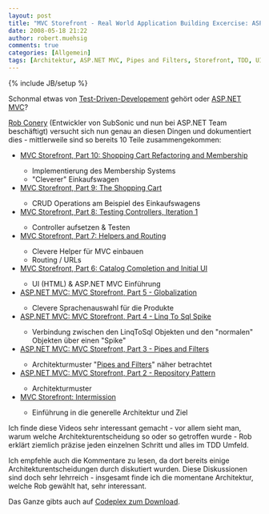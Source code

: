```yaml
---
layout: post
title: "MVC Storefront - Real World Application Building Excercise: ASP.NET MVC, TDD & more"
date: 2008-05-18 21:22
author: robert.muehsig
comments: true
categories: [Allgemein]
tags: [Architektur, ASP.NET MVC, Pipes and Filters, Storefront, TDD, UI]
---
```

{% include JB/setup %}
<p>Schonmal etwas von <a href="http://de.wikipedia.org/wiki/Testgetriebene_Entwicklung">Test-Driven-Developement</a> gehört oder <a href="http://www.asp.net/downloads/3.5-extensions/">ASP.NET MVC</a>? </p> <p><a href="http://blog.wekeroad.com/">Rob Conery</a> (Entwickler von SubSonic und nun bei ASP.NET Team beschäftigt) versucht sich nun genau an diesen Dingen und dokumentiert dies - mittlerweile sind so bereits 10 Teile zusammengekommen:</p> <ul> <li><a href="http://blog.wekeroad.com/mvc-storefront/mvcstore-part-10/">MVC Storefront, Part 10: Shopping Cart Refactoring and Membership</a></li> <ul> <li>Implementierung des Membership Systems</li> <li>"Cleverer" Einkaufswagen</li></ul> <li><a href="http://blog.wekeroad.com/mvc-storefront/mvcstore-part-9/">MVC Storefront, Part 9: The Shopping Cart</a></li> <ul> <li>CRUD Operations am Beispiel des Einkaufswagens</li></ul> <li><a href="http://blog.wekeroad.com/mvc-storefront/mvcstore-part-8/">MVC Storefront, Part 8: Testing Controllers, Iteration 1</a></li> <ul> <li>Controller aufsetzen &amp; Testen</li></ul> <li><a href="http://blog.wekeroad.com/mvc-storefront/mvcstore-part-7/">MVC Storefront, Part 7: Helpers and Routing</a></li> <ul> <li>Clevere Helper für MVC einbauen</li> <li>Routing / URLs </li></ul> <li><a href="http://blog.wekeroad.com/mvc-storefront/mvcstore-part-6/">MVC Storefront, Part 6: Catalog Completion and Initial UI</a></li> <ul> <li>UI (HTML) &amp; ASP.NET MVC Einführung</li></ul> <li><a href="http://blog.wekeroad.com/mvc-storefront/mvcstore-part-5/">ASP.NET MVC: MVC Storefront, Part 5 - Globalization</a></li> <ul> <li>Clevere Sprachenauswahl für die Produkte</li></ul> <li><a href="http://blog.wekeroad.com/mvc-storefront/mvcstore-part-4/">ASP.NET MVC: MVC Storefront, Part 4 - Linq To Sql Spike</a></li> <ul> <li>Verbindung zwischen den LinqToSql Objekten und den "normalen" Objekten über einen "Spike"</li></ul> <li><a href="http://blog.wekeroad.com/mvc-storefront/mvcstore-part-3/">ASP.NET MVC: MVC Storefront, Part 3 - Pipes and Filters</a></li> <ul> <li>Architekturmuster "<a href="http://de.wikipedia.org/wiki/Pipes_and_Filters">Pipes and Filters</a>" näher betrachtet</li></ul> <li><a href="http://blog.wekeroad.com/mvc-storefront/asp-net-mvc-mvc-storefront-part-2/">ASP.NET MVC: MVC Storefront, Part 2 - Repository Pattern</a></li> <ul> <li>Architekturmuster</li></ul> <li><a href="http://blog.wekeroad.com/mvc-storefront/mvc-storefront-intermission/">MVC Storefront: Intermission</a></li> <ul> <li>Einführung in die generelle Architektur und Ziel</li></ul></ul> <p>Ich finde diese Videos sehr interessant gemacht - vor allem sieht man, warum welche Architekturentscheidung so oder so getroffen wurde - Rob erklärt ziemlich präzise jeden einzelnen Schritt und alles im TDD Umfeld. </p> <p>Ich empfehle auch die Kommentare zu lesen, da dort bereits einige Architekturentscheidungen durch diskutiert wurden. Diese Diskussionen sind doch sehr lehrreich - insgesamt finde ich die momentane Architektur, welche Rob gewählt hat, sehr interessant.</p> <p>Das Ganze gibts auch auf <a href="http://www.codeplex.com/mvcsamples">Codeplex zum Download</a>. </p>

